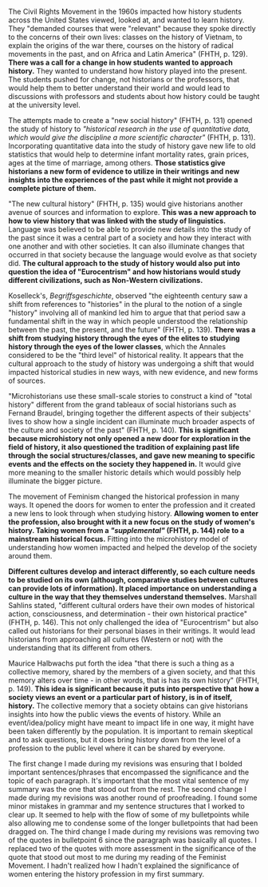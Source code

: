 The Civil Rights Movement in the 1960s impacted how history students across the United States viewed, looked at, and wanted to learn history. They "demanded courses that were "relevant" because they spoke directly to the concerns of their own lives: classes on the history of Vietnam, to explain the origins of the war there, courses on the history of radical movements in the past, and on Africa and Latin America" (FHTH, p. 129). **There was a call for a change in how students wanted to approach history.** They wanted to understand how history played into the present. The students pushed for change, not historians or the professors, that would help them to better understand their world and would lead to discussions with professors and students about how history could be taught at the university level. 

The attempts made to create a "new social history" (FHTH, p. 131) opened the study of history to *"historical research in the use of quantitative data, which would give the discipline a more scientific character"* (FHTH, p. 131). Incorporating quantitative data into the study of history gave new life to old statistics that would help to determine infant mortality rates, grain prices, ages at the time of marriage, among others. **Those statistics give historians a new form of evidence to utilize in their writings and new insights into the experiences of the past while it might not provide a complete picture of them.**

"The new cultural history" (FHTH, p. 135) would give historians another avenue of sources and information to explore. **This was a new approach to how to view history that was linked with the study of linguistics.** Language was believed to be able to provide new details into the study of the past since it was a central part of a society and how they interact with one another and with other societies. It can also illuminate changes that occurred in that society because the language would evolve as that society did. **The cultural approach to the study of history would also put into question the idea of "Eurocentrism" and how historians would study different civilizations, such as Non-Western civilizations.**

Koselleck's, *Begriffsgeschichte*, observed "the eighteenth century saw a shift from references to "histories" in the plural to the notion of a single "history" involving all of mankind led him to argue that that period saw a fundamental shift in the way in which people understood the relationship between the past, the present, and the future" (FHTH, p. 139). **There was a shift from studying history through the eyes of the elites to studying history through the eyes of the lower classes**, which the Annales considered to be the "third level" of historical reality. It appears that the cultural approach to the study of history was undergoing a shift that would impacted historical studies in new ways, with new evidence, and new forms of sources. 

"Microhistorians use these small-scale stories to construct a kind of "total history" different from the grand tableaux of social historians such as Fernand Braudel, bringing together the different aspects of their subjects' lives to show how a single incident can illuminate much broader aspects of the culture and society of the past" (FHTH, p. 140). **This is significant because microhistory not only opened a new door for exploration in the field of history, it also questioned the tradition of explaining past life through the social structures/classes, and gave new meaning to specific events and the effects on the society they happened in.** It would give more meaning to the smaller historic details which would possibly help illuminate the bigger picture.

The movement of Feminism changed the historical profession in many ways. It opened the doors for women to enter the profession and it created a new lens to look through when studying history. **Allowing women to enter the profession, also brought with it a new focus on the study of women's history. Taking women from a *"supplemental"* (FHTH, p. 144) role to a mainstream historical focus.** Fitting into the microhistory model of understanding how women impacted and helped the develop of the society around them.

**Different cultures develop and interact differently, so each culture needs to be studied on its own (although, comparative studies between cultures can provide lots of information). It placed importance on understanding a culture in the way that they themselves understand themselves.** Marshall Sahlins stated, "different cultural orders have their own modes of historical action, consciousness, and determination - their own historical practice" (FHTH, p. 146). This not only challenged the idea of "Eurocentrism" but also called out historians for their personal biases in their writings.  It would lead historians from approaching all cultures (Western or not) with the understanding that its different from others.

Maurice Halbwachs put forth the idea "that there is such a thing as a collective memory, shared by the members of a given society, and that this memory alters over time - in other words, that is has its own history" (FHTH, p. 149). **This idea is significant because it puts into perspective that how a society views an event or a particular part of history, is in of itself, history.** The collective memory that a society obtains can give historians insights into how the public views the events of history. While an event/idea/policy might have meant to impact life in one way, it might have been taken differently by the population. It is important to remain skeptical and to ask questions, but it does bring history down from the level of a profession to the public level where it can be shared by everyone. 


The first change I made during my revisions was ensuring that I bolded important sentences/phrases that encompassed the significance and the topic of each paragraph. It's important that the most vital sentence of my summary was the one that stood out from the rest. 
The second change I made during my revisions was another round of proofreading. I found some minor mistakes in grammar and my sentence structures that I worked to clear up. It seemed to help with the flow of some of my bulletpoints while also allowing me to condense some of the longer bulletpoints that had been dragged on. 
The third change I made during my revisions was removing two of the quotes in bulletpoint 6 since the paragraph was basically all quotes. I replaced two of the quotes with more assessment in the significance of the quote that stood out most to me during my reading of the Feminist Movement. I hadn't realized how I hadn't explained the significance of women entering the history profession in my first summary. 
